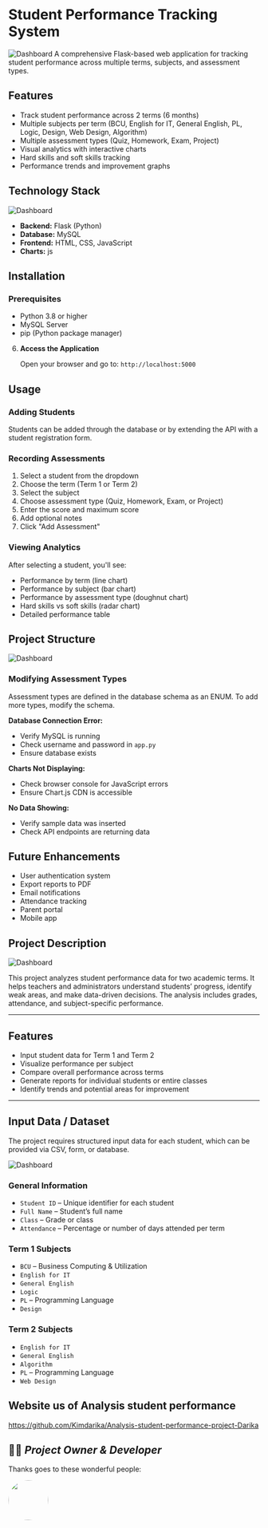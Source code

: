 # Student Performance Tracking System
![Dashboard](https://i.pinimg.com/736x/b2/b9/7f/b2b97fab420adedeb0f6c43592a6105a.jpg)
A comprehensive Flask-based web application for tracking student performance across multiple terms, subjects, and assessment types.

## Features

- Track student performance across 2 terms (6 months)
- Multiple subjects per term (BCU, English for IT, General English, PL, Logic, Design, Web Design, Algorithm)
- Multiple assessment types (Quiz, Homework, Exam, Project)
- Visual analytics with interactive charts
- Hard skills and soft skills tracking
- Performance trends and improvement graphs

## Technology Stack
![Dashboard](https://i.pinimg.com/1200x/f5/30/b3/f530b397fb4005953bcf373d845f8090.jpg)

- **Backend:** Flask (Python)
- **Database:** MySQL
- **Frontend:** HTML, CSS, JavaScript
- **Charts:** js

## Installation

### Prerequisites

- Python 3.8 or higher
- MySQL Server
- pip (Python package manager)


6. **Access the Application**

   Open your browser and go to: `http://localhost:5000`

## Usage

### Adding Students

Students can be added through the database or by extending the API with a student registration form.

### Recording Assessments

1. Select a student from the dropdown
2. Choose the term (Term 1 or Term 2)
3. Select the subject
4. Choose assessment type (Quiz, Homework, Exam, or Project)
5. Enter the score and maximum score
6. Add optional notes
7. Click "Add Assessment"

### Viewing Analytics

After selecting a student, you'll see:
- Performance by term (line chart)
- Performance by subject (bar chart)
- Performance by assessment type (doughnut chart)
- Hard skills vs soft skills (radar chart)
- Detailed performance table

## Project Structure

![Dashboard](https://i.pinimg.com/1200x/d8/fa/9f/d8fa9fa02d25d7c04a941b6f67792ffc.jpg)

<!-- \`\`\`
student-performance-tracker/
├── app.py                  # Main Flask application
├── requirements.txt        # Python dependencies
├── README.md              # This file
├── database/
│   ├── schema.sql         # Database schema
│   └── seed_data.sql      # Sample data
├── static/
│   ├── css/
│   │   └── style.css      # Styles
│   └── js/
│       └── dashboard.js   # Dashboard functionality
└── templates/
    ├── index.html         # Home page
    └── dashboard.html     # Dashboard page
\`\`\` -->

### Modifying Assessment Types

Assessment types are defined in the database schema as an ENUM. To add more types, modify the schema.

**Database Connection Error:**
- Verify MySQL is running
- Check username and password in `app.py`
- Ensure database exists

**Charts Not Displaying:**
- Check browser console for JavaScript errors
- Ensure Chart.js CDN is accessible

**No Data Showing:**
- Verify sample data was inserted
- Check API endpoints are returning data

## Future Enhancements

- User authentication system
- Export reports to PDF
- Email notifications
- Attendance tracking
- Parent portal
- Mobile app



## Project Description

![Dashboard](https://i.pinimg.com/736x/65/5b/81/655b81dc33c00f9fd29ce510700bdebf.jpg)

This project analyzes student performance data for two academic terms. It helps teachers and administrators understand students’ progress, identify weak areas, and make data-driven decisions. The analysis includes grades, attendance, and subject-specific performance.

---

## Features
- Input student data for Term 1 and Term 2  
- Visualize performance per subject  
- Compare overall performance across terms  
- Generate reports for individual students or entire classes  
- Identify trends and potential areas for improvement  

---

## Input Data / Dataset
The project requires structured input data for each student, which can be provided via CSV, form, or database.

![Dashboard](https://i.pinimg.com/736x/80/10/5a/80105a6c3ce0d5528d06aa3e85ac19ba.jpg)

### General Information
- `Student ID` – Unique identifier for each student  
- `Full Name` – Student’s full name  
- `Class` – Grade or class  
- `Attendance` – Percentage or number of days attended per term  

### Term 1 Subjects
- `BCU` – Business Computing & Utilization  
- `English for IT`  
- `General English`  
- `Logic`  
- `PL` – Programming Language  
- `Design`  

### Term 2 Subjects
- `English for IT`  
- `General English`  
- `Algorithm`  
- `PL` – Programming Language  
- `Web Design`  

## Website us of Analysis student performance

https://github.com/Kimdarika/Analysis-student-performance-project-Darika

## 👩‍🦰  *Project Owner & Developer*

Thanks goes to these wonderful people:

<a href="https://github.com/Kimdarika">
  <img src="https://avatars.githubusercontent.com/u/214124108?v=4" width="80" style="border-radius:50%"/>
</a>
